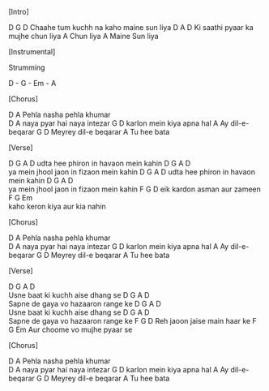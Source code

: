 [Intro]

D           G             D
Chaahe tum kuchh na kaho maine sun liya
D           A             D
Ki saathi pyaar ka mujhe chun liya
A
Chun liya
A
Maine Sun liya


[Instrumental]

Strumming

D - G - Em - A


[Chorus]

D            A
Pehla nasha pehla khumar  
D             A 
naya pyar hai naya intezar
G                 D
karlon mein kiya apna hal
A
Ay dil-e- beqarar 
G               D
Meyrey dil-e beqarar
A
Tu hee bata


[Verse]

D         G     A         D
udta hee phiron in havaon mein kahin 
D         G        A         D  
ya mein jhool jaon in fizaon mein kahin 
D         G     A         D
udta hee phiron in havaon mein kahin 
D         G        A         D  
ya mein jhool jaon in fizaon mein kahin 
F         G            D 
eik kardon asman aur zameen 
F          G           Em  
kaho keron kiya aur kia nahin


[Chorus]

D            A
Pehla nasha pehla khumar  
D             A 
naya pyar hai naya intezar
G                 D
karlon mein kiya apna hal
A
Ay dil-e- beqarar 
G               D
Meyrey dil-e beqarar
A
Tu hee bata


[Verse]

D         G        A         D  
Usne baat ki kuchh aise dhang se
D         G        A         D  
Sapne de gaya vo hazaaron range ke
D         G        A         D  
Usne baat ki kuchh aise dhang se
D         G        A         D  
Sapne de gaya vo hazaaron range ke
F         G            D 
Reh jaoon jaise main haar ke
F          G           Em 
Aur choome vo mujhe pyaar se


[Chorus]

D            A
Pehla nasha pehla khumar  
D             A 
naya pyar hai naya intezar
G                 D
karlon mein kiya apna hal
A
Ay dil-e- beqarar 
G               D
Meyrey dil-e beqarar
A
Tu hee bata
